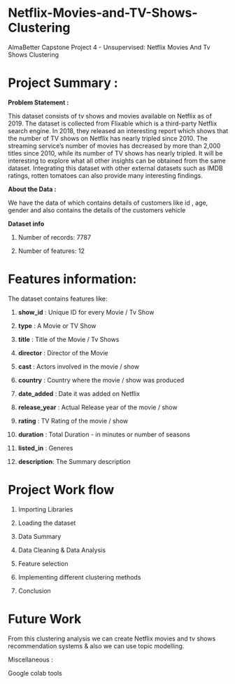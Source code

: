 # Netflix-Movies-and-TV-Shows-Clustering

AlmaBetter Capstone Project 4 - Unsupervised: Netflix Movies And Tv Shows Clustering

# Project Summary :

**Problem Statement :**

This dataset consists of tv shows and movies available on Netflix as of 2019. The dataset is collected from Flixable which is a third-party Netflix search engine.
In 2018, they released an interesting report which shows that the number of TV shows on Netflix has nearly tripled since 2010. The streaming service’s number of movies has decreased by more than 2,000 titles since 2010, while its number of TV shows has nearly tripled. It will be interesting to explore what all other insights can be obtained from the same dataset.
Integrating this dataset with other external datasets such as IMDB ratings, rotten tomatoes can also provide many interesting findings.

**About the Data :**

We have the data of which contains details of customers like id , age, gender and also contains the details of the customers vehicle

**Dataset info**

1. Number of records: 7787

2. Number of features: 12

# Features information:

The dataset contains features like:

1. **show_id** : Unique ID for every Movie / Tv Show

2. **type** : A Movie or TV Show

3. **title** : Title of the Movie / Tv Shows

4. **director** : Director of the Movie

5. **cast** : Actors involved in the movie / show

6. **country** : Country where the movie / show was produced

7. **date_added** : Date it was added on Netflix

8. **release_year** : Actual Release year of the movie / show

9. **rating** : TV Rating of the movie / show

10. **duration** : Total Duration - in minutes or number of seasons

11. **listed_in** : Generes

12. **description**: The Summary description

# Project Work flow

1. Importing Libraries

2. Loading the dataset

3. Data Summary

4. Data Cleaning & Data Analysis

5. Feature selection

6. Implementing different clustering methods

7. Conclusion

# Future Work

From this clustering analysis we can create Netflix movies and tv shows recommendation systems & also we can use topic modelling.

Miscellaneous :

Google colab tools
